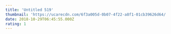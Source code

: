 ```yaml
---
title: 'Untitled 519'
thumbnail: 'https://ucarecdn.com/6f3a005d-0b07-4f22-a8f1-01cb39626d64/'
date: 2018-10-29T06:45:55.000Z
rating: 1
---
```

